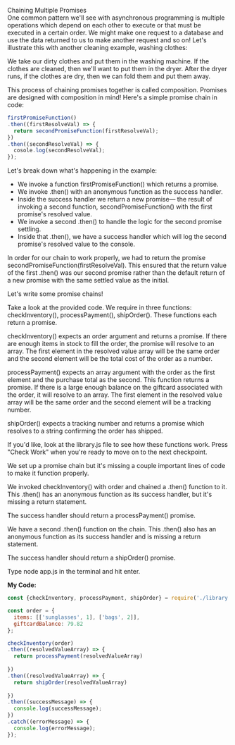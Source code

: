 Chaining Multiple Promises<br>
One common pattern we'll see with asynchronous programming is multiple operations which depend on each other to execute or that must be executed in a certain order. We might make one request to a database and use the data returned to us to make another request and so on! Let's illustrate this with another cleaning example, washing clothes:

We take our dirty clothes and put them in the washing machine. If the clothes are cleaned, then we'll want to put them in the dryer. After the dryer runs, if the clothes are dry, then we can fold them and put them away.

This process of chaining promises together is called composition. Promises are designed with composition in mind! Here's a simple promise chain in code:
```javascript
firstPromiseFunction()
.then((firstResolveVal) => {
  return secondPromiseFunction(firstResolveVal);
})
.then((secondResolveVal) => {
  cosole.log(secondResolveVal);
});
```
Let's break down what's happening in the example:

* We invoke a function firstPromiseFunction() which returns a promise.
* We invoke .then() with an anonymous function as the success handler.
* Inside the success handler we return a new promise— the result of invoking a second function, secondPromiseFunction() with the first promise's resolved value.
* We invoke a second .then() to handle the logic for the second promise settling.
* Inside that .then(), we have a success handler which will log the second promise's resolved value to the console.

In order for our chain to work properly, we had to return the promise secondPromiseFunction(firstResolveVal). This ensured that the return value of the first .then() was our second promise rather than the default return of a new promise with the same settled value as the initial.

Let's write some promise chains!

Take a look at the provided code. We require in three functions: checkInventory(), processPayment(), shipOrder(). These functions each return a promise.

checkInventory() expects an order argument and returns a promise. If there are enough items in stock to fill the order, the promise will resolve to an array. The first element in the resolved value array will be the same order and the second element will be the total cost of the order as a number.

processPayment() expects an array argument with the order as the first element and the purchase total as the second. This function returns a promise. If there is a large enough balance on the giftcard associated with the order, it will resolve to an array. The first element in the resolved value array will be the same order and the second element will be a tracking number.

shipOrder() expects a tracking number and returns a promise which resolves to a string confirming the order has shipped.

If you'd like, look at the library.js file to see how these functions work. Press "Check Work" when you're ready to move on to the next checkpoint.

We set up a promise chain but it's missing a couple important lines of code to make it function properly.

We invoked checkInventory() with order and chained a .then() function to it. This .then() has an anonymous function as its success handler, but it's missing a return statement.

The success handler should return a processPayment() promise.

We have a second .then() function on the chain. This .then() also has an anonymous function as its success handler and is missing a return statement.

The success handler should return a shipOrder() promise.

Type node app.js in the terminal and hit enter.

**My Code:**
```javascript
const {checkInventory, processPayment, shipOrder} = require('./library.js');

const order = {
  items: [['sunglasses', 1], ['bags', 2]],
  giftcardBalance: 79.82
};

checkInventory(order)
.then((resolvedValueArray) => {
  return processPayment(resolvedValueArray)
  
})
.then((resolvedValueArray) => {
  return shipOrder(resolvedValueArray)
  
})
.then((successMessage) => {
  console.log(successMessage);
})
.catch((errorMessage) => {
  console.log(errorMessage);
});
```
